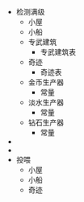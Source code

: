 - 检测满级
	- 小屋
	- 小船
	- 专武建筑
		- 专武建筑表
	- 奇迹
		- 奇迹表
	- 金币生产器
		- 常量
	- 淡水生产器
		- 常量
	- 钻石生产器
		- 常量
-
-
- 投喂
	- 小屋
	- 小船
	- 奇迹